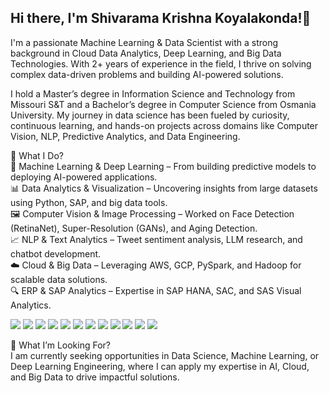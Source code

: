 ## Hi there, I'm Shivarama Krishna Koyalakonda!👋

I'm a passionate Machine Learning & Data Scientist with a strong background in Cloud Data Analytics, Deep Learning, and Big Data Technologies. With 2+ years of experience in the field, I thrive on solving complex data-driven problems and building AI-powered solutions.

I hold a Master’s degree in Information Science and Technology from Missouri S&T and a Bachelor’s degree in Computer Science from Osmania University. My journey in data science has been fueled by curiosity, continuous learning, and hands-on projects across domains like Computer Vision, NLP, Predictive Analytics, and Data Engineering.

🔬 What I Do?<br>
🧠 Machine Learning & Deep Learning – From building predictive models to deploying AI-powered applications.<br>
📊 Data Analytics & Visualization – Uncovering insights from large datasets using Python, SAP, and big data tools.<br>
🖼️ Computer Vision & Image Processing – Worked on Face Detection (RetinaNet), Super-Resolution (GANs), and Aging Detection.<br>
📈 NLP & Text Analytics – Tweet sentiment analysis, LLM research, and chatbot development.<br>
☁️ Cloud & Big Data – Leveraging AWS, GCP, PySpark, and Hadoop for scalable data solutions.<br>
🔍 ERP & SAP Analytics – Expertise in SAP HANA, SAC, and SAS Visual Analytics.<br>

<p align="Left">
<img src="https://img.shields.io/badge/Data_Science-ML-blue?logo=scikitlearn&logoColor=white&style=for-the-badge"/>
<img src="https://img.shields.io/badge/Deep_Learning-DL-orange?logo=tensorflow&logoColor=white"/>
<img src="https://img.shields.io/badge/Neural_Networks-ANN/CNN-red?logo=pytorch&logoColor=white"/>
<img src="https://img.shields.io/badge/Pandas-Data_Manipulation-blue?logo=pandas&logoColor=white"/>
<img src="https://img.shields.io/badge/NumPy-Data_Analysis-orange?logo=numpy&logoColor=white"/>
<img src="https://img.shields.io/badge/TensorFlow-Deep_Learning-yellow?logo=tensorflow&logoColor=white"/>
<img src="https://img.shields.io/badge/Keras-Neural_Networks-red?logo=keras&logoColor=white"/>
<img src="https://img.shields.io/badge/AWS_SageMaker-Machine_Learning-green?logo=amazonaws&logoColor=white"/>
<img src="https://img.shields.io/badge/GCP-Cloud_Computing-blue?logo=googlecloud&logoColor=white"/>
<img src="https://img.shields.io/badge/API_Development-FastAPI-brightgreen?logo=fastapi&logoColor=white"/>
<img src="https://img.shields.io/badge/SAP_HANA-Studio-orange?logo=sap&logoColor=white"/>
<img src="https://img.shields.io/badge/SAP_Analytics-Cloud-blue?logo=sap&logoColor=white"/>

🎯 What I’m Looking For?<br>
I am currently seeking opportunities in Data Science, Machine Learning, or Deep Learning Engineering, where I can apply my expertise in AI, Cloud, and Big Data to drive impactful solutions.
